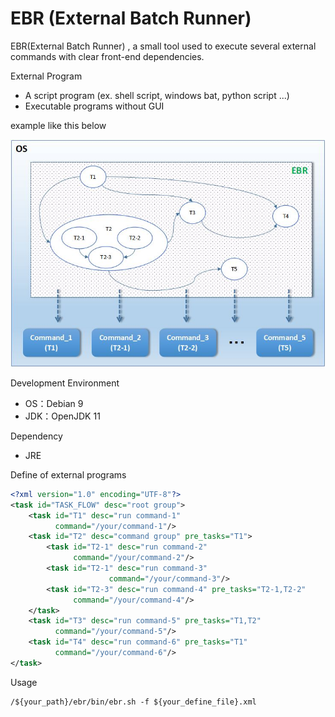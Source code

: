 # EBR (External Batch Runner)

EBR(External Batch Runner) , a small tool used to execute several external commands with clear front-end dependencies.

External Program

- A script program (ex. shell script, windows bat, python script ...)
- Executable programs without GUI

example like this below

![image](https://github.com/catforward/ebr/raw/master/images/sample_task_flow.jpg)

Development Environment

- OS：Debian 9
- JDK：OpenJDK 11

Dependency

- JRE

Define of external programs

```xml
<?xml version="1.0" encoding="UTF-8"?>
<task id="TASK_FLOW" desc="root group">
    <task id="T1" desc="run command-1"
          command="/your/command-1"/>
    <task id="T2" desc="command group" pre_tasks="T1">
        <task id="T2-1" desc="run command-2"
              command="/your/command-2"/>
        <task id="T2-1" desc="run command-3"
                      command="/your/command-3"/>
        <task id="T2-3" desc="run command-4" pre_tasks="T2-1,T2-2"
              command="/your/command-4"/>
    </task>
    <task id="T3" desc="run command-5" pre_tasks="T1,T2"
          command="/your/command-5"/>
    <task id="T4" desc="run command-6" pre_tasks="T1"
          command="/your/command-6"/>
</task>
```

Usage

```
/${your_path}/ebr/bin/ebr.sh -f ${your_define_file}.xml
```


